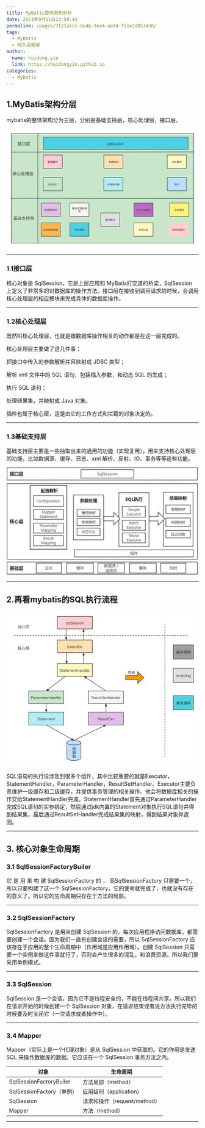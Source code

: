 ```yaml
---
title: MyBatis整体架构分析
date: 2021年9月11日22:50:43
permalink: /pages/7f21a5cc-de4b-3ee4-aa94-f51e2d857436/
tags: 
  - MyBatis
  - 持久层框架
author: 
  name: huidong.yin
  link: https://huidongyin.github.io
categories: 
  - MyBatis
---
```


## 1.MyBatis架构分层

mybatis的整体架构分为三层，分别是基础支持层，核心处理层，接口层。

![mybatis架构图.png](https://raw.githubusercontent.com/huidongyin/DrawingBed/main/MyBatis/202311062219899.png)

---

### 1.1接口层

核心对象是 SqlSession，它是上层应用和 MyBatis打交道的桥梁，SqlSession 上定义了非常多的对数据库的操作方法。接口层在接收到调用请求的时候，会调用核心处理层的相应模块来完成具体的数据库操作。

---

### 1.2核心处理层

既然叫核心处理层，也就是跟数据库操作相关的动作都是在这一层完成的。

核心处理层主要做了这几件事：

把接口中传入的参数解析并且映射成 JDBC 类型；

解析 xml 文件中的 SQL 语句，包括插入参数，和动态 SQL 的生成；

执行 SQL 语句；

处理结果集，并映射成 Java 对象。

插件也属于核心层，这是由它的工作方式和拦截的对象决定的。

---

### 1.3基础支持层

基础支持层主要是一些抽取出来的通用的功能（实现复用），用来支持核心处理层的功能。比如数据源、缓存、日志、xml 解析、反射、IO、事务等等这些功能。

![mybatis架构.jpg](https://raw.githubusercontent.com/huidongyin/DrawingBed/main/MyBatis/202311062220056.jpeg)

---

## 2.再看mybatis的SQL执行流程

![mybatis的SQL执行流程图.png](https://raw.githubusercontent.com/huidongyin/DrawingBed/main/MyBatis/202311062220035.png)

SQL语句的执行设涉及到很多个组件，其中比较重要的就是Executor，StatementHandler，ParameterHandler，ResultSetHandler。Executor主要负责维护一级缓存和二级缓存，并提供事务管理的相关操作。他会将数据库相关的操作交给StatementHandler完成。StatementHandler首先通过ParameterHandler完成SQL语句的实参绑定，然后通过jdk内置的Statement对象执行SQL语句并得到结果集，最后通过ResultSetHandler完成结果集的映射，得到结果对象并返回。

---

## 3. 核心对象生命周期

### 3.1 SqlSessionFactoryBuiler

它 是 用 来 构 建 SqlSessionFactory 的 ， 而SqlSessionFactory 只需要一个，所以只要构建了这一个 SqlSessionFactory，它的使命就完成了，也就没有存在的意义了。所以它的生命周期只存在于方法的局部。

---

### 3.2 SqlSessionFactory

SqlSessionFactory 是用来创建 SqlSession 的，每次应用程序访问数据库，都需要创建一个会话。因为我们一直有创建会话的需要，所以 SqlSessionFactory 应该存在于应用的整个生命周期中（作用域是应用作用域）。创建 SqlSession 只需要一个实例来做这件事就行了，否则会产生很多的混乱，和浪费资源。所以我们要采用单例模式。

---

### 3.3 SqlSession

SqlSession 是一个会话，因为它不是线程安全的，不能在线程间共享。所以我们在请求开始的时候创建一个 SqlSession 对象，在请求结束或者说方法执行完毕的时候要及时关闭它（一次请求或者操作中）。

---

### 3.4 Mapper

Mapper（实际上是一个代理对象）是从 SqlSession 中获取的。它的作用是发送 SQL 来操作数据库的数据。它应该在一个 SqlSession 事务方法之内。

| 对象 | 生命周期 |
| --- | --- |
| SqlSessionFactoryBuiler | 方法局部（method） |
| SqlSessionFactory（单例） | 应用级别（application） |
| SqlSession | 请求和操作（request/method） |
| Mapper | 方法（method） |

---
